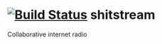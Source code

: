 [![Build Status](https://travis-ci.org/nijotz/shitstream.svg?branch=master)](https://travis-ci.org/nijotz/shitstream)
shitstream
==========

Collaborative internet radio
